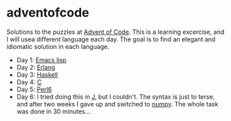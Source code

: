 # adventofcode

Solutions to the puzzles at [Advent of Code](http://adventofcode.com/).
This is a learning excercise, and I will usea different language each
day. The goal is to find an elegant and idiomatic solution in each language.

* Day 1: [Emacs lisp](https://github.com/rolfrander/adventofcode/blob/master/day01.el)
* Day 2: [Erlang](https://github.com/rolfrander/adventofcode/blob/master/day02.erl)
* Day 3: [Haskell](https://github.com/rolfrander/adventofcode/blob/master/day03.hs)
* Day 4: [C](https://github.com/rolfrander/adventofcode/blob/master/day04.c)
* Day 5: [Perl6](https://github.com/rolfrander/adventofcode/blob/master/day05.pl)
* Day 6: I tried doing this in [J](https://github.com/rolfrander/adventofcode/blob/master/day06.ijs), but I couldn't. The syntax is just to terse, and after two weeks I gave up and switched to [numpy](https://github.com/rolfrander/adventofcode/blob/master/day06.py). The whole task was done in 30 minutes...


